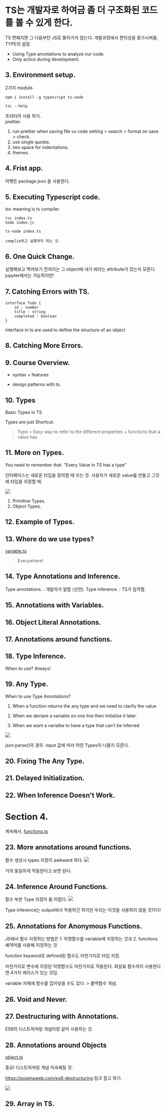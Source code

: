 # TS는 개발자로 하여금 좀 더 구조화된 코드를 볼 수 있게 한다.

TS 편해지면 그 다음부턴 JS로 돌아가지 않는다.
개발과정에서 편의성을 증가시켜줌. TYPE의 설정.

- Using Type annotations to analyze our code.
- Only actice during development.

## 3. Environment setup.

2가지 module.

    npm i install -g typescript ts-node

    tsc --help

프리티어 사용 하기.  
prettier.

1. run prettier when saving file
   vs code setting > search > format on save > check.
2. use single quotes.
3. two space for indentations.
4. themes.

## 4. Frist app.

어쨋든 package.json 을 사용한다.

## 5. Executing Typescript code.

tsc meaning is ts compiler.

    tsc index.ts
    node index.js

    ts-node index.ts

    complie하고 실행까지 하는 것.

## 6. One Quick Change.

실행해보고 찍어보기 전까지는 그 object에
내가 바라는 attribute가 있는지 모른다.
jupyter에서는 가능하지만!

## 7. Catching Errors with TS.

    interface Todo {
        id : number
        title : string
        completed : boolean
    }

interface in ts are used to define the structure of an object

## 8. Catching More Errors.

## 9. Course Overview.

- syntax + features

- design patterns with ts.

## 10. Types

Basic Types in TS

Types are just Shortcut.

> Type = Easy way to refer to the different properties + functions that a value has

## 11. More on Types.

You need to remember that.
"Every Value in TS has a type"

인터페이스는 새로운 타입을 정의할 때 쓰는 것.
사용자가 새로운 value를 만들고 그것에 타입을 지정할 때.

<img src="img/lec11.png">

1. Primitive Types.
2. Object Types.

## 12. Example of Types.

## 13. Where do we use types?

[variable.ts](features/annotaions/variables.ts)

> Everywhere!

## 14. Type Annotations and Inference.

Type annotations. : 개발자가 말함 (선언).
Type inference. : TS가 짐작함.

## 15. Annotations with Variables.

## 16. Object Literal Annotations.

## 17. Annotations around functions.

## 18. Type Inference.

When to use? Always!

## 19. Any Type.

When to use Type Annotations?

1. When a function returns the any type and we need to clarify the value

2. When we declare a variable on one line then initialize it later.

3. When we want a varialbe to have a type that can't be inferred

<img src="img/lec19.png">

json.parse()의 경우. input 값에 따라 어떤 Types이 나올지 모른다.

## 20. Fixing The Any Type.

## 21. Delayed Initialization.

## 22. When Inference Doesn't Work.

# Section 4.

계속해서.
[functions.ts](features/annotaions/functions.ts)

## 23. More annotations around functions.

함수 생성시 types 지정이 awkward 하다.
<img src="img/lec23.png">

거의 동일하게 작동한다고 보면 된다.

## 24. Inference Around Functions.

함수 부분 Type 지정이 좀 어렵다.
<img src="img/lec24.png">

Type Inference는 output에서 작용하긴 하지만 우리는 이것을 사용하지 않을 것이다!

## 25. Annotations for Anonymous Functions.

JS에서 함수 지정하는 방법은 1. 익명함수를 variable에 지정하는 것과 2. functions 예약어를 사용해 지정하는 것

function keyword로 defined된 함수도 마찬가지로 타입 지정.

마찬가지로 변수에 지정된 익명함수도 마찬가지로 적용된다.
화살표 함수까지 사용한다면 4가지 케이스가 있는 것임.

variable 자체에 함수를 집어넣을 수도 있다. > 콜백함수 개념.

## 26. Void and Never.

## 27. Destructuring with Annotations.

ES6의 디스트럭쳐링 개념이랑 같이 사용하는 것.

## 28. Annotations around Objects

[object.ts](features/annotaions/object.ts)

중요! 디스트럭쳐링 개념 익숙해질 것.

https://poiemaweb.com/es6-destructuring 링크 참고 하기.

<img src="img/lec28.png">

## 29. Array in TS.
